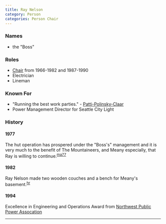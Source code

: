 ```yaml
---
title: Ray Nelson
category: Person
categories: Person Chair
---
```


### Names

* the "Boss"

### Roles

* [Chair](Chair) from 1966-1982 and 1987-1990
* Electrician
* Lineman

### Known For

* "Running the best work parties." - [Patti-Polinsky-Claar](Patty-Polinsky)
* Power Management Director for Seattle City Light

### History

#### 1977

The hut operation has prospered under the "Boss's" management and it is very much to the benefit of The Mountaineers, and Meany especially, that Ray is willing to continue.<sup>[ma77][]</sup>

#### 1982

Ray Nelson made two wooden couches and a bench for Meany's basement.<sup>[hr][]</sup>

#### 1994

Excellence in Engineering and Operations Award from [Northwest Public Power Assocation](https://nwppa.org)

---

[hr]: History-Reports "Meany History Reports, by Idona Kellogg"
[ma77]: Mountaineer-Annual#1977
